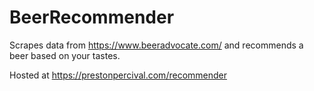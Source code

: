 # BeerRecommender
 
Scrapes data from https://www.beeradvocate.com/ and recommends a beer based on your tastes.

Hosted at https://prestonpercival.com/recommender
